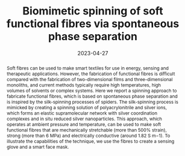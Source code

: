 ---
title: Biomimetic spinning of soft functional fibres via spontaneous phase separation
authors:
- Songlin Zhang
- Yihao Zhou
- Alberto Libanori
- Yibing Deng
- Mingyang Liu
- Mengjuan Zhou
- Hao Qu
- Xun Zhao
- Peng Zheng
- 朱有亮
- Jun Chen
- Swee Ching Tan
date: '2023-04-27'
doi: 10.1038/s41928-023-00960-w
publish_types: ['期刊文章']
publication: Nature Electronics
publication_short: Nat Electron
abstract: Soft fibres can be used to make smart textiles for use in  energy, sensing and therapeutic applications. However, the fabrication  of functional fibres is difficult compared with the fabrication of  two-dimensional films and three-dimensional monoliths, and current  methods typically require high temperatures, high volumes of solvents or  complex systems. Here we report a spinning approach to fabricate  functional fibres, which is based on spontaneous phase separation and is  inspired by the silk-spinning processes of spiders. The silk-spinning  process is mimicked by creating a spinning solution of polyacrylonitrile  and silver ions, which forms an elastic supramolecular network with  silver coordination complexes and in situ reduced silver nanoparticles.  This approach, which operates at ambient pressure and temperature, can  be used to make soft functional fibres that are mechanically stretchable  (more than 500% strain), strong (more than 6 MPa) and electrically  conductive (around 1.82 S m−1). To illustrate the capabilities of the  technique, we use the fibres to create a sensing glove and a smart face  mask.
url_pdf: https://www.nature.com/articles/s41928-023-00960-w
---